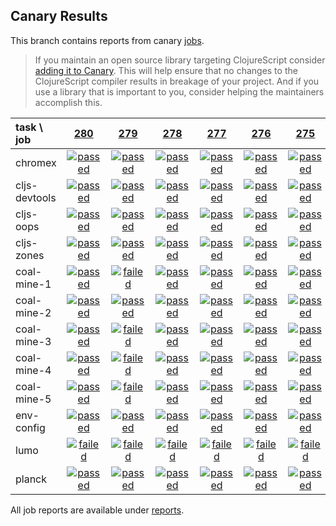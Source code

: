 ## Canary Results

This branch contains reports from canary [jobs](https://github.com/cljs-oss/canary/tree/jobs).

> If you maintain an open source library targeting ClojureScript consider [adding it to Canary](https://github.com/cljs-oss/canary/tree/master#how-to-participate). This will help ensure that no changes to the ClojureScript compiler results in breakage of your project. And if you use a library that is important to you, consider helping the maintainers accomplish this.

[//]: # (begin_overview_table)

| task \ job | <a href="reports/2018/02/26/job-000280-1.10.45-ec0e4c4" title="job #280 finished on 2018-02-26">280</a> | <a href="reports/2018/02/25/job-000279-1.10.34-3f4084e" title="job #279 finished on 2018-02-25">279</a> | <a href="reports/2018/02/24/job-000278-1.10.29-2f9ff09" title="job #278 finished on 2018-02-24">278</a> | <a href="reports/2018/02/23/job-000277-1.10.10-08beee8" title="job #277 finished on 2018-02-23">277</a> | <a href="reports/2018/02/22/job-000276-1.10.7-7c754fb" title="job #276 finished on 2018-02-22">276</a> | <a href="reports/2018/02/21/job-000275-1.10.7-7c754fb" title="job #275 finished on 2018-02-21">275</a> | <a href="reports/2018/02/20/job-000274-1.10.7-7c754fb" title="job #274 finished on 2018-02-20">274</a> | <a href="reports/2018/02/20/job-000273-1.10.7-7c754fb" title="job #273 finished on 2018-02-20">273</a> | <a href="reports/2018/02/20/job-000272-1.10.7-7c754fb" title="job #272 finished on 2018-02-20">272</a> | <a href="reports/2018/02/20/job-000270-1.10.7-7c754fb" title="job #270 finished on 2018-02-20">270</a> |
| :--- | :---: | :---: | :---: | :---: | :---: | :---: | :---: | :---: | :---: | :---: |
| chromex | <a href="reports/2018/02/26/job-000280-1.10.45-ec0e4c4#-chromex"><img title="passed" src="http://box.binaryage.com/s-passed.svg"><a> | <a href="reports/2018/02/25/job-000279-1.10.34-3f4084e#-chromex"><img title="passed" src="http://box.binaryage.com/s-passed.svg"><a> | <a href="reports/2018/02/24/job-000278-1.10.29-2f9ff09#-chromex"><img title="passed" src="http://box.binaryage.com/s-passed.svg"><a> | <a href="reports/2018/02/23/job-000277-1.10.10-08beee8#-chromex"><img title="passed" src="http://box.binaryage.com/s-passed.svg"><a> | <a href="reports/2018/02/22/job-000276-1.10.7-7c754fb#-chromex"><img title="passed" src="http://box.binaryage.com/s-passed.svg"><a> | <a href="reports/2018/02/21/job-000275-1.10.7-7c754fb#-chromex"><img title="passed" src="http://box.binaryage.com/s-passed.svg"><a> | <a href="reports/2018/02/20/job-000274-1.10.7-7c754fb#-chromex"><img title="disabled" src="http://box.binaryage.com/s-disabled.svg"><a> | <a href="reports/2018/02/20/job-000273-1.10.7-7c754fb#-chromex"><img title="disabled" src="http://box.binaryage.com/s-disabled.svg"><a> | <a href="reports/2018/02/20/job-000272-1.10.7-7c754fb#-chromex"><img title="disabled" src="http://box.binaryage.com/s-disabled.svg"><a> | <a href="reports/2018/02/20/job-000270-1.10.7-7c754fb#-chromex"><img title="disabled" src="http://box.binaryage.com/s-disabled.svg"><a> |
| cljs-devtools | <a href="reports/2018/02/26/job-000280-1.10.45-ec0e4c4#-cljs-devtools"><img title="passed" src="http://box.binaryage.com/s-passed.svg"><a> | <a href="reports/2018/02/25/job-000279-1.10.34-3f4084e#-cljs-devtools"><img title="passed" src="http://box.binaryage.com/s-passed.svg"><a> | <a href="reports/2018/02/24/job-000278-1.10.29-2f9ff09#-cljs-devtools"><img title="passed" src="http://box.binaryage.com/s-passed.svg"><a> | <a href="reports/2018/02/23/job-000277-1.10.10-08beee8#-cljs-devtools"><img title="passed" src="http://box.binaryage.com/s-passed.svg"><a> | <a href="reports/2018/02/22/job-000276-1.10.7-7c754fb#-cljs-devtools"><img title="passed" src="http://box.binaryage.com/s-passed.svg"><a> | <a href="reports/2018/02/21/job-000275-1.10.7-7c754fb#-cljs-devtools"><img title="passed" src="http://box.binaryage.com/s-passed.svg"><a> | <a href="reports/2018/02/20/job-000274-1.10.7-7c754fb#-cljs-devtools"><img title="disabled" src="http://box.binaryage.com/s-disabled.svg"><a> | <a href="reports/2018/02/20/job-000273-1.10.7-7c754fb#-cljs-devtools"><img title="disabled" src="http://box.binaryage.com/s-disabled.svg"><a> | <a href="reports/2018/02/20/job-000272-1.10.7-7c754fb#-cljs-devtools"><img title="disabled" src="http://box.binaryage.com/s-disabled.svg"><a> | <a href="reports/2018/02/20/job-000270-1.10.7-7c754fb#-cljs-devtools"><img title="disabled" src="http://box.binaryage.com/s-disabled.svg"><a> |
| cljs-oops | <a href="reports/2018/02/26/job-000280-1.10.45-ec0e4c4#-cljs-oops"><img title="passed" src="http://box.binaryage.com/s-passed.svg"><a> | <a href="reports/2018/02/25/job-000279-1.10.34-3f4084e#-cljs-oops"><img title="passed" src="http://box.binaryage.com/s-passed.svg"><a> | <a href="reports/2018/02/24/job-000278-1.10.29-2f9ff09#-cljs-oops"><img title="passed" src="http://box.binaryage.com/s-passed.svg"><a> | <a href="reports/2018/02/23/job-000277-1.10.10-08beee8#-cljs-oops"><img title="passed" src="http://box.binaryage.com/s-passed.svg"><a> | <a href="reports/2018/02/22/job-000276-1.10.7-7c754fb#-cljs-oops"><img title="passed" src="http://box.binaryage.com/s-passed.svg"><a> | <a href="reports/2018/02/21/job-000275-1.10.7-7c754fb#-cljs-oops"><img title="passed" src="http://box.binaryage.com/s-passed.svg"><a> | <a href="reports/2018/02/20/job-000274-1.10.7-7c754fb#-cljs-oops"><img title="disabled" src="http://box.binaryage.com/s-disabled.svg"><a> | <a href="reports/2018/02/20/job-000273-1.10.7-7c754fb#-cljs-oops"><img title="disabled" src="http://box.binaryage.com/s-disabled.svg"><a> | <a href="reports/2018/02/20/job-000272-1.10.7-7c754fb#-cljs-oops"><img title="disabled" src="http://box.binaryage.com/s-disabled.svg"><a> | <a href="reports/2018/02/20/job-000270-1.10.7-7c754fb#-cljs-oops"><img title="disabled" src="http://box.binaryage.com/s-disabled.svg"><a> |
| cljs-zones | <a href="reports/2018/02/26/job-000280-1.10.45-ec0e4c4#-cljs-zones"><img title="passed" src="http://box.binaryage.com/s-passed.svg"><a> | <a href="reports/2018/02/25/job-000279-1.10.34-3f4084e#-cljs-zones"><img title="passed" src="http://box.binaryage.com/s-passed.svg"><a> | <a href="reports/2018/02/24/job-000278-1.10.29-2f9ff09#-cljs-zones"><img title="passed" src="http://box.binaryage.com/s-passed.svg"><a> | <a href="reports/2018/02/23/job-000277-1.10.10-08beee8#-cljs-zones"><img title="passed" src="http://box.binaryage.com/s-passed.svg"><a> | <a href="reports/2018/02/22/job-000276-1.10.7-7c754fb#-cljs-zones"><img title="passed" src="http://box.binaryage.com/s-passed.svg"><a> | <a href="reports/2018/02/21/job-000275-1.10.7-7c754fb#-cljs-zones"><img title="passed" src="http://box.binaryage.com/s-passed.svg"><a> | <a href="reports/2018/02/20/job-000274-1.10.7-7c754fb#-cljs-zones"><img title="disabled" src="http://box.binaryage.com/s-disabled.svg"><a> | <a href="reports/2018/02/20/job-000273-1.10.7-7c754fb#-cljs-zones"><img title="disabled" src="http://box.binaryage.com/s-disabled.svg"><a> | <a href="reports/2018/02/20/job-000272-1.10.7-7c754fb#-cljs-zones"><img title="disabled" src="http://box.binaryage.com/s-disabled.svg"><a> | <a href="reports/2018/02/20/job-000270-1.10.7-7c754fb#-cljs-zones"><img title="disabled" src="http://box.binaryage.com/s-disabled.svg"><a> |
| coal-mine-1 | <a href="reports/2018/02/26/job-000280-1.10.45-ec0e4c4#-coal-mine-1"><img title="passed" src="http://box.binaryage.com/s-passed.svg"><a> | <a href="reports/2018/02/25/job-000279-1.10.34-3f4084e#-coal-mine-1"><img title="failed" src="http://box.binaryage.com/s-failed.svg"><a> | <a href="reports/2018/02/24/job-000278-1.10.29-2f9ff09#-coal-mine-1"><img title="passed" src="http://box.binaryage.com/s-passed.svg"><a> | <a href="reports/2018/02/23/job-000277-1.10.10-08beee8#-coal-mine-1"><img title="passed" src="http://box.binaryage.com/s-passed.svg"><a> | <a href="reports/2018/02/22/job-000276-1.10.7-7c754fb#-coal-mine-1"><img title="passed" src="http://box.binaryage.com/s-passed.svg"><a> | <a href="reports/2018/02/21/job-000275-1.10.7-7c754fb#-coal-mine-1"><img title="passed" src="http://box.binaryage.com/s-passed.svg"><a> | <a href="reports/2018/02/20/job-000274-1.10.7-7c754fb#-coal-mine-1"><img title="disabled" src="http://box.binaryage.com/s-disabled.svg"><a> | <a href="reports/2018/02/20/job-000273-1.10.7-7c754fb#-coal-mine-1"><img title="disabled" src="http://box.binaryage.com/s-disabled.svg"><a> | <a href="reports/2018/02/20/job-000272-1.10.7-7c754fb#-coal-mine-1"><img title="disabled" src="http://box.binaryage.com/s-disabled.svg"><a> | <a href="reports/2018/02/20/job-000270-1.10.7-7c754fb#-coal-mine-1"><img title="disabled" src="http://box.binaryage.com/s-disabled.svg"><a> |
| coal-mine-2 | <a href="reports/2018/02/26/job-000280-1.10.45-ec0e4c4#-coal-mine-2"><img title="passed" src="http://box.binaryage.com/s-passed.svg"><a> | <a href="reports/2018/02/25/job-000279-1.10.34-3f4084e#-coal-mine-2"><img title="passed" src="http://box.binaryage.com/s-passed.svg"><a> | <a href="reports/2018/02/24/job-000278-1.10.29-2f9ff09#-coal-mine-2"><img title="passed" src="http://box.binaryage.com/s-passed.svg"><a> | <a href="reports/2018/02/23/job-000277-1.10.10-08beee8#-coal-mine-2"><img title="passed" src="http://box.binaryage.com/s-passed.svg"><a> | <a href="reports/2018/02/22/job-000276-1.10.7-7c754fb#-coal-mine-2"><img title="passed" src="http://box.binaryage.com/s-passed.svg"><a> | <a href="reports/2018/02/21/job-000275-1.10.7-7c754fb#-coal-mine-2"><img title="passed" src="http://box.binaryage.com/s-passed.svg"><a> | <a href="reports/2018/02/20/job-000274-1.10.7-7c754fb#-coal-mine-2"><img title="disabled" src="http://box.binaryage.com/s-disabled.svg"><a> | <a href="reports/2018/02/20/job-000273-1.10.7-7c754fb#-coal-mine-2"><img title="disabled" src="http://box.binaryage.com/s-disabled.svg"><a> | <a href="reports/2018/02/20/job-000272-1.10.7-7c754fb#-coal-mine-2"><img title="disabled" src="http://box.binaryage.com/s-disabled.svg"><a> | <a href="reports/2018/02/20/job-000270-1.10.7-7c754fb#-coal-mine-2"><img title="disabled" src="http://box.binaryage.com/s-disabled.svg"><a> |
| coal-mine-3 | <a href="reports/2018/02/26/job-000280-1.10.45-ec0e4c4#-coal-mine-3"><img title="passed" src="http://box.binaryage.com/s-passed.svg"><a> | <a href="reports/2018/02/25/job-000279-1.10.34-3f4084e#-coal-mine-3"><img title="failed" src="http://box.binaryage.com/s-failed.svg"><a> | <a href="reports/2018/02/24/job-000278-1.10.29-2f9ff09#-coal-mine-3"><img title="passed" src="http://box.binaryage.com/s-passed.svg"><a> | <a href="reports/2018/02/23/job-000277-1.10.10-08beee8#-coal-mine-3"><img title="passed" src="http://box.binaryage.com/s-passed.svg"><a> | <a href="reports/2018/02/22/job-000276-1.10.7-7c754fb#-coal-mine-3"><img title="passed" src="http://box.binaryage.com/s-passed.svg"><a> | <a href="reports/2018/02/21/job-000275-1.10.7-7c754fb#-coal-mine-3"><img title="passed" src="http://box.binaryage.com/s-passed.svg"><a> | <a href="reports/2018/02/20/job-000274-1.10.7-7c754fb#-coal-mine-3"><img title="disabled" src="http://box.binaryage.com/s-disabled.svg"><a> | <a href="reports/2018/02/20/job-000273-1.10.7-7c754fb#-coal-mine-3"><img title="disabled" src="http://box.binaryage.com/s-disabled.svg"><a> | <a href="reports/2018/02/20/job-000272-1.10.7-7c754fb#-coal-mine-3"><img title="disabled" src="http://box.binaryage.com/s-disabled.svg"><a> | <a href="reports/2018/02/20/job-000270-1.10.7-7c754fb#-coal-mine-3"><img title="disabled" src="http://box.binaryage.com/s-disabled.svg"><a> |
| coal-mine-4 | <a href="reports/2018/02/26/job-000280-1.10.45-ec0e4c4#-coal-mine-4"><img title="passed" src="http://box.binaryage.com/s-passed.svg"><a> | <a href="reports/2018/02/25/job-000279-1.10.34-3f4084e#-coal-mine-4"><img title="failed" src="http://box.binaryage.com/s-failed.svg"><a> | <a href="reports/2018/02/24/job-000278-1.10.29-2f9ff09#-coal-mine-4"><img title="passed" src="http://box.binaryage.com/s-passed.svg"><a> | <a href="reports/2018/02/23/job-000277-1.10.10-08beee8#-coal-mine-4"><img title="passed" src="http://box.binaryage.com/s-passed.svg"><a> | <a href="reports/2018/02/22/job-000276-1.10.7-7c754fb#-coal-mine-4"><img title="passed" src="http://box.binaryage.com/s-passed.svg"><a> | <a href="reports/2018/02/21/job-000275-1.10.7-7c754fb#-coal-mine-4"><img title="passed" src="http://box.binaryage.com/s-passed.svg"><a> | <a href="reports/2018/02/20/job-000274-1.10.7-7c754fb#-coal-mine-4"><img title="disabled" src="http://box.binaryage.com/s-disabled.svg"><a> | <a href="reports/2018/02/20/job-000273-1.10.7-7c754fb#-coal-mine-4"><img title="disabled" src="http://box.binaryage.com/s-disabled.svg"><a> | <a href="reports/2018/02/20/job-000272-1.10.7-7c754fb#-coal-mine-4"><img title="disabled" src="http://box.binaryage.com/s-disabled.svg"><a> | <a href="reports/2018/02/20/job-000270-1.10.7-7c754fb#-coal-mine-4"><img title="disabled" src="http://box.binaryage.com/s-disabled.svg"><a> |
| coal-mine-5 | <a href="reports/2018/02/26/job-000280-1.10.45-ec0e4c4#-coal-mine-5"><img title="passed" src="http://box.binaryage.com/s-passed.svg"><a> | <a href="reports/2018/02/25/job-000279-1.10.34-3f4084e#-coal-mine-5"><img title="failed" src="http://box.binaryage.com/s-failed.svg"><a> | <a href="reports/2018/02/24/job-000278-1.10.29-2f9ff09#-coal-mine-5"><img title="passed" src="http://box.binaryage.com/s-passed.svg"><a> | <a href="reports/2018/02/23/job-000277-1.10.10-08beee8#-coal-mine-5"><img title="passed" src="http://box.binaryage.com/s-passed.svg"><a> | <a href="reports/2018/02/22/job-000276-1.10.7-7c754fb#-coal-mine-5"><img title="passed" src="http://box.binaryage.com/s-passed.svg"><a> | <a href="reports/2018/02/21/job-000275-1.10.7-7c754fb#-coal-mine-5"><img title="passed" src="http://box.binaryage.com/s-passed.svg"><a> | <a href="reports/2018/02/20/job-000274-1.10.7-7c754fb#-coal-mine-5"><img title="disabled" src="http://box.binaryage.com/s-disabled.svg"><a> | <a href="reports/2018/02/20/job-000273-1.10.7-7c754fb#-coal-mine-5"><img title="disabled" src="http://box.binaryage.com/s-disabled.svg"><a> | <a href="reports/2018/02/20/job-000272-1.10.7-7c754fb#-coal-mine-5"><img title="disabled" src="http://box.binaryage.com/s-disabled.svg"><a> | <a href="reports/2018/02/20/job-000270-1.10.7-7c754fb#-coal-mine-5"><img title="disabled" src="http://box.binaryage.com/s-disabled.svg"><a> |
| env-config | <a href="reports/2018/02/26/job-000280-1.10.45-ec0e4c4#-env-config"><img title="passed" src="http://box.binaryage.com/s-passed.svg"><a> | <a href="reports/2018/02/25/job-000279-1.10.34-3f4084e#-env-config"><img title="passed" src="http://box.binaryage.com/s-passed.svg"><a> | <a href="reports/2018/02/24/job-000278-1.10.29-2f9ff09#-env-config"><img title="passed" src="http://box.binaryage.com/s-passed.svg"><a> | <a href="reports/2018/02/23/job-000277-1.10.10-08beee8#-env-config"><img title="passed" src="http://box.binaryage.com/s-passed.svg"><a> | <a href="reports/2018/02/22/job-000276-1.10.7-7c754fb#-env-config"><img title="passed" src="http://box.binaryage.com/s-passed.svg"><a> | <a href="reports/2018/02/21/job-000275-1.10.7-7c754fb#-env-config"><img title="passed" src="http://box.binaryage.com/s-passed.svg"><a> | <a href="reports/2018/02/20/job-000274-1.10.7-7c754fb#-env-config"><img title="disabled" src="http://box.binaryage.com/s-disabled.svg"><a> | <a href="reports/2018/02/20/job-000273-1.10.7-7c754fb#-env-config"><img title="disabled" src="http://box.binaryage.com/s-disabled.svg"><a> | <a href="reports/2018/02/20/job-000272-1.10.7-7c754fb#-env-config"><img title="disabled" src="http://box.binaryage.com/s-disabled.svg"><a> | <a href="reports/2018/02/20/job-000270-1.10.7-7c754fb#-env-config"><img title="disabled" src="http://box.binaryage.com/s-disabled.svg"><a> |
| lumo | <a href="reports/2018/02/26/job-000280-1.10.45-ec0e4c4#-lumo"><img title="failed" src="http://box.binaryage.com/s-failed.svg"><a> | <a href="reports/2018/02/25/job-000279-1.10.34-3f4084e#-lumo"><img title="failed" src="http://box.binaryage.com/s-failed.svg"><a> | <a href="reports/2018/02/24/job-000278-1.10.29-2f9ff09#-lumo"><img title="failed" src="http://box.binaryage.com/s-failed.svg"><a> | <a href="reports/2018/02/23/job-000277-1.10.10-08beee8#-lumo"><img title="failed" src="http://box.binaryage.com/s-failed.svg"><a> | <a href="reports/2018/02/22/job-000276-1.10.7-7c754fb#-lumo"><img title="failed" src="http://box.binaryage.com/s-failed.svg"><a> | <a href="reports/2018/02/21/job-000275-1.10.7-7c754fb#-lumo"><img title="failed" src="http://box.binaryage.com/s-failed.svg"><a> | <a href="reports/2018/02/20/job-000274-1.10.7-7c754fb#-lumo"><img title="failed" src="http://box.binaryage.com/s-failed.svg"><a> | <a href="reports/2018/02/20/job-000273-1.10.7-7c754fb#-lumo"><img title="unknown" src="http://box.binaryage.com/s-unknown.svg"><a> | <a href="reports/2018/02/20/job-000272-1.10.7-7c754fb#-lumo"><img title="unknown" src="http://box.binaryage.com/s-unknown.svg"><a> | <a href="reports/2018/02/20/job-000270-1.10.7-7c754fb#-lumo"><img title="unknown" src="http://box.binaryage.com/s-unknown.svg"><a> |
| planck | <a href="reports/2018/02/26/job-000280-1.10.45-ec0e4c4#-planck"><img title="passed" src="http://box.binaryage.com/s-passed.svg"><a> | <a href="reports/2018/02/25/job-000279-1.10.34-3f4084e#-planck"><img title="passed" src="http://box.binaryage.com/s-passed.svg"><a> | <a href="reports/2018/02/24/job-000278-1.10.29-2f9ff09#-planck"><img title="passed" src="http://box.binaryage.com/s-passed.svg"><a> | <a href="reports/2018/02/23/job-000277-1.10.10-08beee8#-planck"><img title="passed" src="http://box.binaryage.com/s-passed.svg"><a> | <a href="reports/2018/02/22/job-000276-1.10.7-7c754fb#-planck"><img title="passed" src="http://box.binaryage.com/s-passed.svg"><a> | <a href="reports/2018/02/21/job-000275-1.10.7-7c754fb#-planck"><img title="passed" src="http://box.binaryage.com/s-passed.svg"><a> | <a href="reports/2018/02/20/job-000274-1.10.7-7c754fb#-planck"><img title="disabled" src="http://box.binaryage.com/s-disabled.svg"><a> | <a href="reports/2018/02/20/job-000273-1.10.7-7c754fb#-planck"><img title="disabled" src="http://box.binaryage.com/s-disabled.svg"><a> | <a href="reports/2018/02/20/job-000272-1.10.7-7c754fb#-planck"><img title="disabled" src="http://box.binaryage.com/s-disabled.svg"><a> | <a href="reports/2018/02/20/job-000270-1.10.7-7c754fb#-planck"><img title="disabled" src="http://box.binaryage.com/s-disabled.svg"><a> |

[//]: # (end_overview_table)

All job reports are available under [reports](reports).
